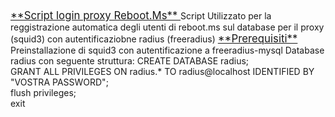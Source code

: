 <a>
<big>
<u>
**Script login proxy Reboot.Ms**
</u>
</big>
</a>

<a>
Script Utilizzato per la reggistrazione automatica degli utenti di reboot.ms sul database per il proxy (squid3) con autentificaziobne radius (freeradius)</a>

<a>
<big>
<u>
**Prerequisiti**
</u>
</big>
</a>

<a>
Preinstallazione di squid3 con autentificazione a freeradius-mysql
</a>

<a>
Database radius con seguente struttura:
</a>

<a>
CREATE DATABASE radius;
</a><br>
<a>
GRANT ALL PRIVILEGES ON radius.* TO radius@localhost IDENTIFIED BY "VOSTRA PASSWORD";
</a><br>
<a>
flush privileges;
</a><br>
<a>
exit
</a>


